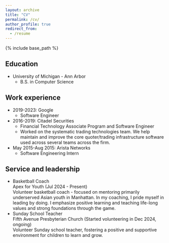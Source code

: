 ```yaml
---
layout: archive
title: "CV"
permalink: /cv/
author_profile: true
redirect_from:
  - /resume
---
```


{% include base_path %}

## Education
* University of Michigan - Ann Arbor
  *	B.S. in Computer Science

## Work experience
* 2019-2023: Google
  * Software Engineer
* 2016-2019: Citadel Securities
  * Financial Technology Associate Program and Software Engineer
  * Worked on the systematic trading technologies team. We help maintain and improve the core quoter/trading infrastructure software used across several teams across the firm.
* May 2015-Aug 2015: Arista Networks
  * Software Engineering Intern

## Service and leadership
* Basketball Coach  
  Apex for Youth (Jul 2024 - Present)  
  Volunteer basketball coach - focused on mentoring primarily underserved Asian youth in Manhattan. In my coaching, I pride myself in leading by doing. I emphasize positive learning and teaching life-long values and strong foundations through the game.
* Sunday School Teacher  
  Fifth Avenue Presbyterian Church (Started volunteering in Dec 2024, ongoing)  
  Volunteer Sunday school teacher, fostering a positive and supportive environment for children to learn and grow.
